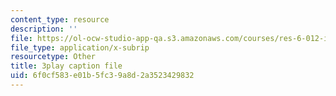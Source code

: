 ```yaml
---
content_type: resource
description: ''
file: https://ol-ocw-studio-app-qa.s3.amazonaws.com/courses/res-6-012-introduction-to-probability-spring-2018/6f0cf583e01b5fc39a8d2a3523429832_GkD5tIgc-Bo.vtt
file_type: application/x-subrip
resourcetype: Other
title: 3play caption file
uid: 6f0cf583-e01b-5fc3-9a8d-2a3523429832
---
```

